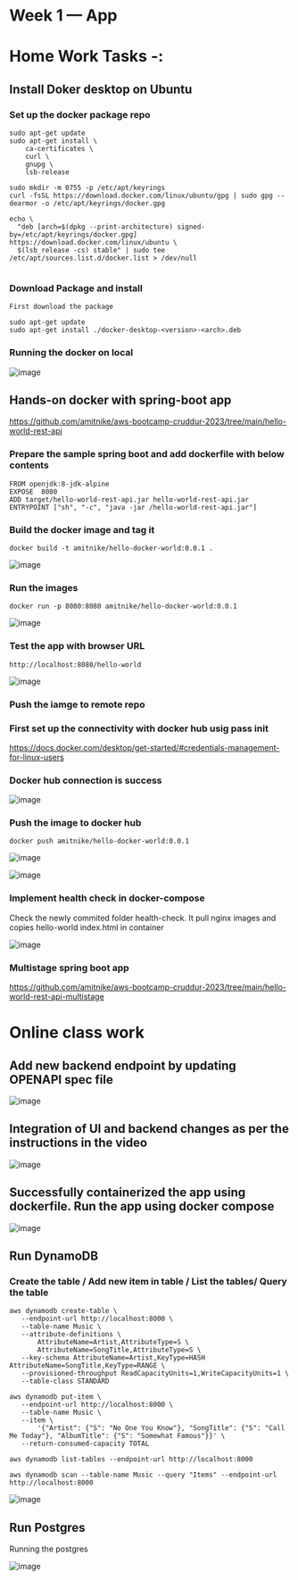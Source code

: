 # Week 1 — App 

# Home Work Tasks -:

## Install Doker desktop on Ubuntu

### Set up the docker package repo

```
sudo apt-get update
sudo apt-get install \
    ca-certificates \
    curl \
    gnupg \
    lsb-release
    
sudo mkdir -m 0755 -p /etc/apt/keyrings
curl -fsSL https://download.docker.com/linux/ubuntu/gpg | sudo gpg --dearmor -o /etc/apt/keyrings/docker.gpg

echo \
  "deb [arch=$(dpkg --print-architecture) signed-by=/etc/apt/keyrings/docker.gpg] https://download.docker.com/linux/ubuntu \
  $(lsb_release -cs) stable" | sudo tee /etc/apt/sources.list.d/docker.list > /dev/null
  
```

### Download Package and install

```
First download the package

sudo apt-get update
sudo apt-get install ./docker-desktop-<version>-<arch>.deb

```

### Running the docker on local

![image](https://user-images.githubusercontent.com/18515029/220299997-d2f1eb82-ade2-4b61-9b00-5d9f34aa182c.png)

## Hands-on docker with spring-boot app

https://github.com/amitnike/aws-bootcamp-cruddur-2023/tree/main/hello-world-rest-api

### Prepare the sample spring boot and add dockerfile with below contents

```
FROM openjdk:8-jdk-alpine
EXPOSE  8080
ADD target/hello-world-rest-api.jar hello-world-rest-api.jar
ENTRYPOINT ["sh", "-c", "java -jar /hello-world-rest-api.jar"]

```
### Build the docker image and tag it

```
docker build -t amitnike/hello-docker-world:0.0.1 .
```
![image](https://user-images.githubusercontent.com/18515029/220566237-235ed325-6835-4953-af60-4528c9e29a7e.png)

### Run the images

```
docker run -p 8080:8080 amitnike/hello-docker-world:0.0.1
```
![image](https://user-images.githubusercontent.com/18515029/220566580-1155ebdf-f7bd-46f8-b461-4f96a957f4e8.png)

### Test the app with browser URL

```
http://localhost:8080/hello-world
```
![image](https://user-images.githubusercontent.com/18515029/220564840-0506e2a8-0a5f-4b3b-a4a8-5aef45de2128.png)

### Push the iamge to remote repo

### First set up the connectivity with docker hub usig pass init

https://docs.docker.com/desktop/get-started/#credentials-management-for-linux-users

### Docker hub connection is success

![image](https://user-images.githubusercontent.com/18515029/220569089-f5c90712-c0e8-41c9-b719-a2b5c4b3e3da.png)

### Push the image to docker hub

```
docker push amitnike/hello-docker-world:0.0.1
```
![image](https://user-images.githubusercontent.com/18515029/220569604-34ce6760-948a-4f3a-84b5-7e7038d59951.png)

![image](https://user-images.githubusercontent.com/18515029/220569732-c41b2a47-f99b-4703-8504-bf2856ed773d.png)

### Implement health check in docker-compose

Check the newly commited folder health-check.
It pull nginx images and copies hello-world index.html in container

![image](https://user-images.githubusercontent.com/18515029/220592497-1ce164ab-7f18-4e00-85ea-ff194fdad0f3.png)

### Multistage spring boot app

https://github.com/amitnike/aws-bootcamp-cruddur-2023/tree/main/hello-world-rest-api-multistage

# Online class work

## Add new backend endpoint by updating OPENAPI spec file

![image](https://user-images.githubusercontent.com/18515029/220246773-b12fc30d-cf09-4851-aee3-8c43ffff52da.png)

## Integration of UI and backend changes as per the instructions in the video

![image](https://user-images.githubusercontent.com/18515029/220246991-7f27a324-3063-4a0b-a4db-e787033d0ab4.png)


## Successfully containerized the app using dockerfile. Run the app using docker compose 

![image](https://user-images.githubusercontent.com/18515029/220247332-e7a19f88-3a57-4ae1-9227-4af135cee103.png)

## Run DynamoDB

### Create the table / Add new item in table / List the tables/ Query the table

 ```
aws dynamodb create-table \
    --endpoint-url http://localhost:8000 \
    --table-name Music \
    --attribute-definitions \
        AttributeName=Artist,AttributeType=S \
        AttributeName=SongTitle,AttributeType=S \
    --key-schema AttributeName=Artist,KeyType=HASH AttributeName=SongTitle,KeyType=RANGE \
    --provisioned-throughput ReadCapacityUnits=1,WriteCapacityUnits=1 \
    --table-class STANDARD
    
 aws dynamodb put-item \
    --endpoint-url http://localhost:8000 \
    --table-name Music \
    --item \
        '{"Artist": {"S": "No One You Know"}, "SongTitle": {"S": "Call Me Today"}, "AlbumTitle": {"S": "Somewhat Famous"}}' \
    --return-consumed-capacity TOTAL 
    
 aws dynamodb list-tables --endpoint-url http://localhost:8000
 
 aws dynamodb scan --table-name Music --query "Items" --endpoint-url http://localhost:8000

 ```

![image](https://user-images.githubusercontent.com/18515029/220249184-6cf8249d-75e1-40f9-930d-e161280570e9.png)


## Run Postgres

Running the postgres 

![image](https://user-images.githubusercontent.com/18515029/220298000-e1598718-e3ae-4e32-9175-80efec027c25.png)
